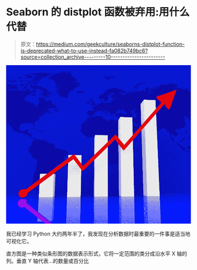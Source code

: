 # Seaborn 的 distplot 函数被弃用:用什么代替

> 原文：<https://medium.com/geekculture/seaborns-distplot-function-is-deprecated-what-to-use-instead-fa082b749bc6?source=collection_archive---------10----------------------->

![](img/26d3bbcddb5fde7aadc23f323bd49398.png)

我已经学习 Python 大约两年半了，我发现在分析数据时最重要的一件事是适当地可视化它。

直方图是一种类似条形图的数据表示形式，它将一定范围的类分成沿水平 X 轴的列。垂直 Y 轴代表…的数量或百分比